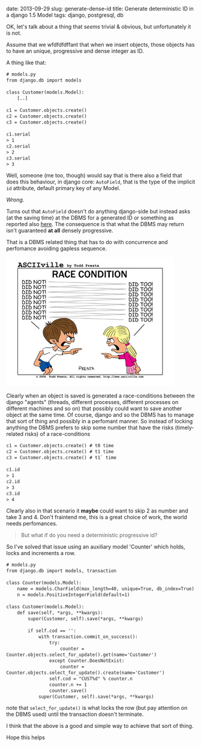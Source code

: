 date: 2013-09-29
slug: generate-dense-id
title: Generate deterministic ID in a django 1.5 Model
tags: django, postgresql, db

OK, let's talk about a thing that *seems* trivial & obvious, but unfortunately it is not.

Assume that we wfdfdfdffant that when we insert objects, those objects has to have an
unique, progressive and dense integer as ID.

A thing like that:

    # models.py
    from django.db import models

	class Customer(models.Model):
	    [..]

    c1 = Customer.objects.create()
    c2 = Customer.objects.create()
    c3 = Customer.objects.create()

    c1.serial
    > 1
    c2.serial
    > 2
    c3.serial
    > 3

Well, someone (me too, though) would say that is there also a field that does this behaviour,
in django core: ```AutoField```, that is the type of the implicit ```id``` attribute,
default primary key of any Model.

*Wrong.*

Turns out that ```AutoField``` doesn't do anything django-side but instead asks (at the saving time)
at the DBMS for a generated ID or something as reported also [here][1].
The consequence is that what the DBMS may return isn't guaranteed **at all**
densely progressive.

That is a DBMS related thing that has to do with concurrence and perfomance
avoiding gapless sequence.

![](/static/images/race-condition.jpg "Race condition")

Clearly when an object is saved is generated a race-conditions between
the django "agents" (threads, different processes, different processes on different machines and so on) that possibly
could want to save another object at the same time. Of course, django and so the DBMS
has to manage that sort of thing and possibly in a perfomant manner.
So instead of locking anything the DBMS prefers to skip some number that have the risks (timely-related risks)
of a race-conditions

    c1 = Customer.objects.create() # t0 time
    c2 = Customer.objects.create() # t1 time
    c3 = Customer.objects.create() # t1` time

    c1.id
    > 1
    c2.id
    > 3
    c3.id
    > 4

Clearly also in that scenario it **maybe** could want to skip 2 as number and take 3 and 4.
Don't fraintend me, this is a great choice of work, the world needs perfomances.

> But what if do you need a deterministic progressive id?

So I've solved that issue using an auxiliary model 'Counter' which holds, locks and increments a row.

	# models.py
    from django.db import models, transaction

	class Counter(models.Model):
		name = models.CharField(max_length=40, unique=True, db_index=True)
		n = models.PositiveIntegerField(default=1)

	class Customer(models.Model):
		def save(self, *args, **kwargs):
			super(Customer, self).save(*args, **kwargs)

			if self.cod == '':
				with transaction.commit_on_success():
					try:
						counter = Counter.objects.select_for_update().get(name='Customer')
					except Counter.DoesNotExist:
						counter = Counter.objects.select_for_update().create(name='Customer')
					self.cod = "CUST%d" % counter.n
					counter.n += 1
					counter.save()
				super(Customer, self).save(*args, **kwargs)

note that `select_for_update()` is what locks the row (but pay attention on the DBMS used)
until the transaction doesn't terminate.

I think that the above is a good and simple way to achieve that sort of thing.

Hope this helps

[1]: http://grokbase.com/t/postgresql/pgsql-general/0877x998fr/creating-a-perfect-sequence-column